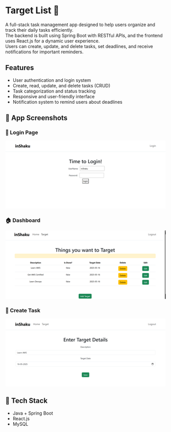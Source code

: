 # Target List 🎯

A full-stack task management app designed to help users organize and track their daily tasks efficiently.  
The backend is built using Spring Boot with RESTful APIs, and the frontend uses React.js for a dynamic user experience.  
Users can create, update, and delete tasks, set deadlines, and receive notifications for important reminders.

## Features

- User authentication and login system  
- Create, read, update, and delete tasks (CRUD)  
- Task categorization and status tracking  
- Responsive and user-friendly interface  
- Notification system to remind users about deadlines  

## 📸 App Screenshots

### 🔐 Login Page
![Login](./assets/login.png)

### 🏠 Dashboard
![Dashboard](./assets/dashboard.png)

### 📝 Create Task
![Create Task](./assets/create-task.png)

## 🚀 Tech Stack

- Java + Spring Boot  
- React.js  
- MySQL  
